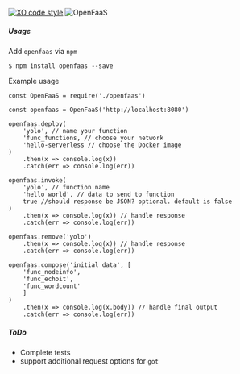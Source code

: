 [![XO code
style](https://img.shields.io/badge/code_style-XO-5ed9c7.svg)](https://github.com/sindresorhus/xo)
![OpenFaaS](https://img.shields.io/badge/openfaas-serverless-blue.svg)

##### Usage

Add `openfaas` via `npm`

```
$ npm install openfaas --save
```

Example usage

```
const OpenFaaS = require('./openfaas')

const openfaas = OpenFaaS('http://localhost:8080')

openfaas.deploy(
	'yolo', // name your function
	'func_functions, // choose your network
	'hello-serverless // choose the Docker image
)
	.then(x => console.log(x))
	.catch(err => console.log(err))

openfaas.invoke(
	'yolo', // function name
	'hello world', // data to send to function
	true //should response be JSON? optional. default is false
)
	.then(x => console.log(x)) // handle response
	.catch(err => console.log(err))

openfaas.remove('yolo')
	.then(x => console.log(x)) // handle response
	.catch(err => console.log(err))

openfaas.compose('initial data', [
	'func_nodeinfo',
	'func_echoit',
	'func_wordcount'
	]
)
	.then(x => console.log(x.body)) // handle final output
	.catch(err => console.log(err))
```

##### ToDo
* Complete tests
* support additional request options for `got`
